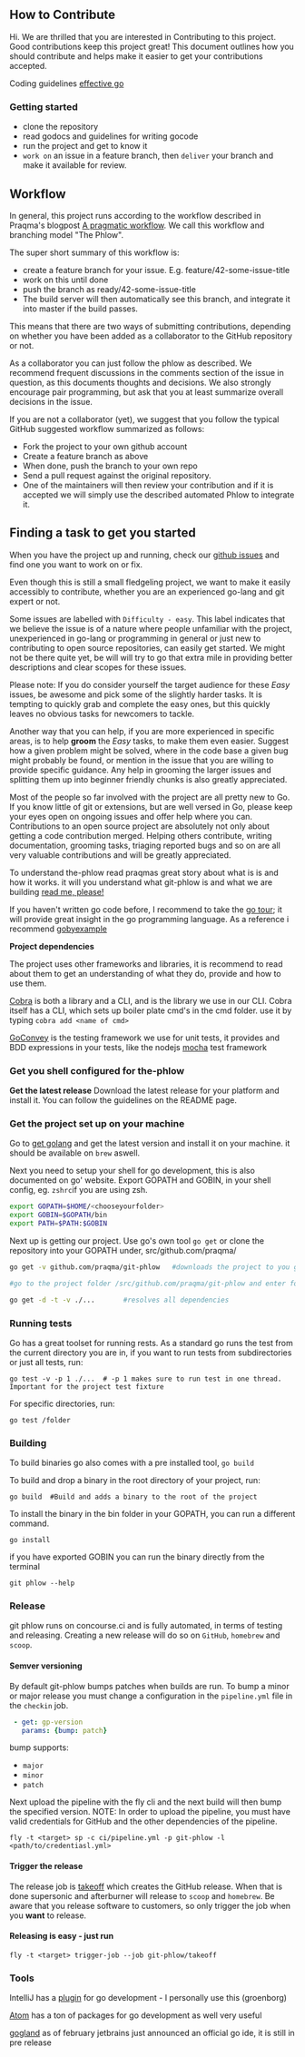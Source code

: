 
## How to Contribute

Hi. We are thrilled that you are interested in Contributing to this project. Good contributions keep this project great!
This document outlines how you should contribute and helps make it easier to get your contributions accepted. 


Coding guidelines [effective go](https://golang.org/doc/effective_go.html) 

### Getting started
- clone the repository
- read godocs and guidelines for writing gocode 
- run the project and get to know it
- `work on` an issue in a feature branch, then `deliver` your branch and make it available for review.

## Workflow
In general, this project runs according to the workflow described in Praqma's blogpost [A pragmatic workflow](http://www.praqma.com/stories/a-pragmatic-workflow/). We call this workflow and branching model "The Phlow".

The super short summary of this workflow is:
- create a feature branch for your issue. E.g. feature/42-some-issue-title
- work on this until done
- push the branch as ready/42-some-issue-title
- The build server will then automatically see this branch, and integrate it into master if the build passes.

This means that there are two ways of submitting contributions, depending on whether you have been added as a collaborator to the GitHub repository or not.

As a collaborator you can just follow the phlow as described. We recommend frequent discussions in the comments section of the issue in question, as this documents thoughts and decisions. We also strongly encourage pair programming, but ask that you at least summarize overall decisions in the issue.

If you are not a collaborator (yet), we suggest that you follow the typical GitHub suggested workflow summarized as follows:
- Fork the project to your own github account
- Create a feature branch as above
- When done, push the branch to your own repo
- Send a pull request against the original repository.
- One of the maintainers will then review your contribution and if it is accepted we will simply use the described automated Phlow to integrate it.

## Finding a task to get you started
When you have the project up and running, check our [github issues](https://github.com/Praqma/git-phlow/issues) and find one you want to work on or fix.

Even though this is still a small fledgeling project, we want to make it easily accessibly to contribute, whether you are an experienced go-lang and git expert or not. 

Some issues are labelled with `Difficulty - easy`. This label indicates that we believe the issue is of a nature where people unfamiliar with the project, unexperienced in go-lang or programming in general or just new to contributing to open source repositories, can easily get started. We might not be there quite yet, be will will try to go that extra mile in providing better descriptions and clear scopes for these issues.

Please note: If you do consider yourself the target audience for these *Easy* issues, be awesome and pick some of the slightly harder tasks. It is tempting to quickly grab and complete the easy ones, but this quickly leaves no obvious tasks for newcomers to tackle. 

Another way that you can help, if you are more experienced in specific areas, is to help **groom** the *Easy* tasks, to make them even easier. Suggest how a given problem might be solved, where in the code base a given bug might probably be found, or mention in the issue that you are willing to provide specific guidance. Any help in grooming the larger issues and splitting them up into beginner friendly chunks is also greatly appreciated.

Most of the people so far involved with the project are all pretty new to Go. If you know little of git or extensions, but are well versed in Go, please keep your eyes open on ongoing issues and offer help where you can. Contributions to an open source project are absolutely not only about getting a code contribution merged. Helping others contribute, writing documentation, grooming tasks, triaging reported bugs and so on are all very valuable contributions and will be greatly appreciated.


To understand the-phlow read praqmas great story about what is is and how it works.
it will you understand what git-phlow is and what we are building
[read me, please!](http://www.praqma.com/stories/a-pragmatic-workflow/)

If you haven't written go code before, I recommend to take the [go tour](https://tour.golang.org/welcome/1); it will provide great insight in the go programming language. As a reference i recommend [gobyexample](https://gobyexample.com/)

**Project dependencies**

The project uses other frameworks and libraries, it is recommend to read about them to get an understanding of what they do, provide and how to use them.

[Cobra](https://github.com/spf13/cobra) is both a library and a CLI, and is the library we use in our CLI. Cobra itself has a CLI, which sets up boiler plate cmd's in the cmd folder. use it by typing `cobra add <name of cmd>`

[GoConvey](https://github.com/smartystreets/goconvey) is the testing framework we use for unit tests, it provides and BDD expressions in your tests, like the nodejs [mocha](https://mochajs.org/) test framework

### Get you shell configured for the-phlow

**Get the latest release**
Download the latest release for your platform and install it. You can follow the guidelines on the README page.

### Get the project set up on your machine

Go to [get golang](https://golang.org/doc/install) and get the latest version and install it on your machine.
it should be available on `brew` aswell.

Next you need to setup your shell for go development, this is also documented on go' website. Export GOPATH and GOBIN, in your shell config,
eg. `zshrc`if you are using zsh.

```bash
export GOPATH=$HOME/<chooseyourfolder>
export GOBIN=$GOPATH/bin
export PATH=$PATH:$GOBIN
```

Next up is getting our project. Use go's own tool `go get` or clone the repository into your GOPATH under, src/github.com/praqma/
```bash
go get -v github.com/praqma/git-phlow   #downloads the project to you gopath

#go to the project folder /src/github.com/praqma/git-phlow and enter following command

go get -d -t -v ./...		#resolves all dependencies                               
```
### Running tests
Go has a great toolset for running rests. As a standard go runs the test from the current directory you are in, if you want to run tests from subdirectories or just all tests, run:

`go test -v -p 1 ./...  # -p 1 makes sure to run test in one thread. Important for the project test fixture` 

For specific directories, run:

`go test /folder`


### Building
To build binaries go also comes with a pre installed tool, `go build`

To build and drop a binary in the root directory of your project, run:

`go build  #Build and adds a binary to the root of the project`

To install the binary in the bin folder in your GOPATH, you can run a different command.

`go install`

if you have exported GOBIN you can run the binary directly from the terminal

`git phlow --help`


### Release
git phlow runs on concourse.ci and is fully automated, in terms of testing and releasing.  Creating a new release will do so on `GitHub`,  `homebrew`  and `scoop`.

#### Semver versioning
By default git-phlow bumps patches when builds are run. To bump a minor or major release you must change a configuration in the `pipeline.yml` file  in the `checkin`  job.
```yaml
 - get: gp-version
   params: {bump: patch}
```
bump supports:
- `major`
- `minor`
- `patch`

Next upload the pipeline with the fly cli and the next build will then bump the specified version.
NOTE: In order to upload the pipeline, you must have valid credentials for GitHub and the other dependencies of the pipeline.
```
fly -t <target> sp -c ci/pipeline.yml -p git-phlow -l <path/to/credentiasl.yml>
```

#### Trigger the release
The release job is [takeoff](http://concourse.bosh.praqma.cloud/teams/main/pipelines/git-phlow/jobs/takeoff/builds/1) which creates the GitHub release. When that is done supersonic and afterburner will release to `scoop` and `homebrew`. Be aware that you release software to customers, so only trigger the job when you **want** to release.

#### Releasing is easy - just run
```
fly -t <target> trigger-job --job git-phlow/takeoff
```




### Tools
IntelliJ has a [plugin](http://go-ide.com) for go development - I personally use this (groenborg)

[Atom](https://atom.io) has a ton of packages for go development as well very useful

[gogland](https://www.jetbrains.com/go/) as of february jetbrains just announced an official go ide, it is still in pre release
